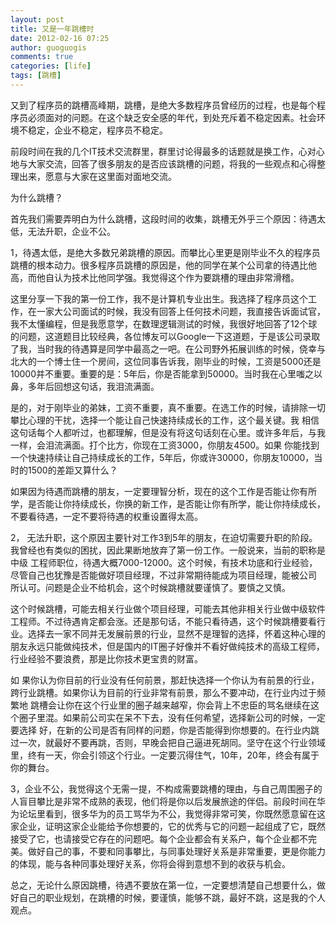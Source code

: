 ```yaml
---
layout: post
title: 又是一年跳槽时
date: 2012-02-16 07:25
author: guoguogis
comments: true
categories: [life]
tags: [跳槽]
---
```

<p>又到了程序员的跳槽高峰期，跳槽，是绝大多数程序员曾经历的过程，也是每个程序员必须面对的问题。在这个缺乏安全感的年代，到处充斥着不稳定因素。社会环境不稳定，企业不稳定，程序员不稳定。</p>
<p>前段时间在我的几个IT技术交流群里，群里讨论得最多的话题就是换工作，心对心地与大家交流，回答了很多朋友的是否应该跳槽的问题，将我的一些观点和心得整理出来，愿意与大家在这里面对面地交流。</p>
<p>为什么跳槽？</p>
<p>首先我们需要弄明白为什么跳槽，这段时间的收集，跳槽无外乎三个原因：待遇太低，无法升职，企业不公。</p>
<p>1，待遇太低，是绝大多数兄弟跳槽的原因。而攀比心里更是刚毕业不久的程序员跳槽的根本动力。很多程序员跳槽的原因是，他的同学在某个公司拿的待遇比他高，而他自认为技术比他同学强。我觉得这个作为要跳槽的理由非常滑稽。</p>
<p>这里分享一下我的第一份工作，我不是计算机专业出生。我选择了程序员这个工作，在一家大公司面试的时候，我没有回答上任何技术问题，我直接告诉面试官，我不太懂编程，但是我愿意学，在数理逻辑测试的时候，我很好地回答了12个球的问题，这道题目比较经典，各位博友可以Google一下这道题，于是该公司录取了我，当时我的待遇算是同学中最高之一吧。在公司野外拓展训练的时候，侥幸与北大的一个博士住一个房间，这位同事告诉我，刚毕业的时候，工资是5000还是10000并不重要。重要的是：5年后，你是否能拿到50000。当时我在心里嗤之以鼻，多年后回想这句话，我泪流满面。</p>
<p>是的，对于刚毕业的弟妹，工资不重要，真不重要。在选工作的时候，请排除一切攀比心理的干扰，选择一个能让自己快速持续成长的工作，这个最关键。我 相信这句话每个人都听过，也都理解，但是没有将这句话刻在心里。或许多年后，与我一样，会泪流满面。打个比方，你现在工资3000，你朋友4500。如果 你能找到一个快速持续让自己持续成长的工作，5年后，你或许30000，你朋友10000，当时的1500的差距又算什么？</p>
<p>如果因为待遇而跳槽的朋友，一定要理智分析，现在的这个工作是否能让你有所学，是否能让你持续成长，你换的新工作，是否能让你有所学，能让你持续成长，不要看待遇，一定不要将待遇的权重设置得太高。</p>
<p>2， 无法升职，这个原因主要针对工作3到5年的朋友，在迫切需要升职的阶段。我曾经也有类似的困扰，因此果断地放弃了第一份工作。一般说来，当前的职称是中级 工程师职位，待遇大概7000-12000。这个时候，有技术功底和行业经验，尽管自己也犹豫是否能做好项目经理，不过非常期待能成为项目经理，能被公司 所认可。问题是企业不给机会，这个时候跳槽就要谨慎了。要慎之又慎。</p>
<p>这个时候跳槽，可能去相关行业做个项目经理，可能去其他非相关行业做中级软件工程师。不过待遇肯定都会涨。还是那句话，不能只看待遇，这个时候跳槽要看行业。选择去一家不同并无发展前景的行业，显然不是理智的选择，怀着这种心理的朋友永远只能做纯技术，但是国内的IT圈子好像并不看好做纯技术的高级工程师，行业经验不要浪费，那是比你技术更宝贵的财富。</p>
<p>如 果你认为你目前的行业没有任何前景，那赶快选择一个你认为有前景的行业，跨行业跳槽。如果你认为目前的行业非常有前景，那么不要冲动，在行业内过于频繁地 跳槽会让你在这个行业里的圈子越来越窄，你会背上不忠臣的骂名继续在这个圈子里混。如果前公司实在呆不下去，没有任何希望，选择新公司的时候，一定要选择 好，在新的公司是否有同样的问题，你是否能得到你想要的。在行业内跳过一次，就最好不要再跳，否则，早晚会把自己逼进死胡同。坚守在这个行业领域里，终有一天，你会引领这个行业。一定要沉得住气，10年，20年，终会有属于你的舞台。</p>
<p>3，企业不公，我觉得这个无需一提，不构成需要跳槽的理由，与自己周围圈子的人盲目攀比是非常不成熟的表现，他们将是你以后发展旅途的伴侣。前段时间在华为论坛里看到，很多华为的员工骂华为不公，我觉得非常可笑，你既然愿意留在这家企业，证明这家企业能给予你想要的，它的优秀与它的问题一起组成了它，既然接受了它，也请接受它存在的问题吧。每个企业都会有关系户，每个企业都不完美。做好自己的事，不要和同事攀比，与同事处理好关系是非常重要，更是你能力的体现，能与各种同事处理好关系，你将会得到意想不到的收获与机会。</p>
<p>总之，无论什么原因跳槽，待遇不要放在第一位，一定要想清楚自己想要什么，做好自己的职业规划，在跳槽的时候，要谨慎，能够不跳，最好不跳，这是我的个人观点。</p>

